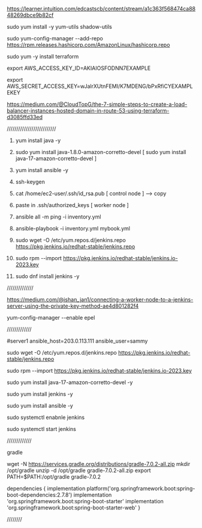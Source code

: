 https://learner.intuition.com/edcastscb/content/stream/a1c363f568474ca8848269dbce9b82cf

sudo yum install -y yum-utils shadow-utils

sudo yum-config-manager --add-repo https://rpm.releases.hashicorp.com/AmazonLinux/hashicorp.repo

sudo yum -y install terraform

export AWS_ACCESS_KEY_ID=AKIAIOSFODNN7EXAMPLE

export AWS_SECRET_ACCESS_KEY=wJalrXUtnFEMI/K7MDENG/bPxRfiCYEXAMPLEKEY

https://medium.com/@CloudTopG/the-7-simple-steps-to-create-a-load-balancer-instances-hosted-domain-in-route-53-using-terraform-d3085ffd33ed

//////////////////////////



1. yum install java -y
2. sudo yum install java-1.8.0-amazon-corretto-devel   [ sudo yum install java-17-amazon-corretto-devel ]
3. yum install ansible -y

4. ssh-keygen

5.  cat /home/ec2-user/.ssh/id_rsa.pub [ control node ] --> copy
6.  paste in .ssh/authorized_keys  [ worker node ] 

7. ansible all   -m ping -i inventory.yml
8. ansible-playbook -i inventory.yml mybook.yml

9. sudo wget -O /etc/yum.repos.d/jenkins.repo https://pkg.jenkins.io/redhat-stable/jenkins.repo
10. sudo rpm --import https://pkg.jenkins.io/redhat-stable/jenkins.io-2023.key
11. sudo dnf install jenkins -y

//////////////

https://medium.com/@ishan_jan1/connecting-a-worker-node-to-a-jenkins-server-using-the-private-key-method-ae4d801282f4

yum-config-manager --enable epel

  /////////////
  
#server1 ansible_host=203.0.113.111 ansible_user=sammy  

sudo wget -O /etc/yum.repos.d/jenkins.repo https://pkg.jenkins.io/redhat-stable/jenkins.repo

sudo rpm --import https://pkg.jenkins.io/redhat-stable/jenkins.io-2023.key

sudo yum install java-17-amazon-corretto-devel -y

sudo yum install jenkins -y

sudo yum install ansible -y

sudo systemctl enabnle jenkins

sudo systemctl start jenkins

/////////////

gradle 

wget -N https://services.gradle.org/distributions/gradle-7.0.2-all.zip
mkdir /opt/gradle
unzip -d /opt/gradle gradle-7.0.2-all.zip
export PATH=$PATH:/opt/gradle gradle-7.0.2

dependencies {
    implementation platform('org.springframework.boot:spring-boot-dependencies:2.7.8')
	implementation 'org.springframework.boot:spring-boot-starter'
	implementation 'org.springframework.boot:spring-boot-starter-web'
}

////////

